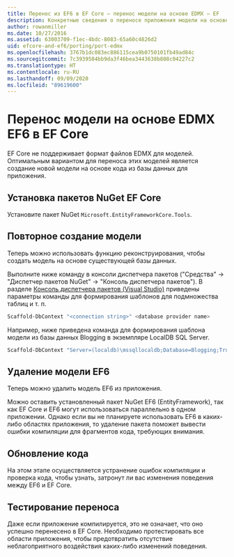 ```yaml
---
title: Перенос из EF6 в EF Core — перенос модели на основе EDMX — EF
description: Конкретные сведения о переносе приложения модели на основе Entity Framework 6 EDMX в Entity Framework Core
author: rowanmiller
ms.date: 10/27/2016
ms.assetid: 63003709-f1ec-4bdc-8083-65a60c4826d2
uid: efcore-and-ef6/porting/port-edmx
ms.openlocfilehash: 3767b1dc083ec886115cea9b0750101fb49ad84c
ms.sourcegitcommit: 7c3939504bb9da3f46bea3443638b808c04227c2
ms.translationtype: HT
ms.contentlocale: ru-RU
ms.lasthandoff: 09/09/2020
ms.locfileid: "89619600"
---
```

# <a name="porting-an-ef6-edmx-based-model-to-ef-core"></a>Перенос модели на основе EDMX EF6 в EF Core

EF Core не поддерживает формат файлов EDMX для моделей. Оптимальным вариантом для переноса этих моделей является создание новой модели на основе кода из базы данных для приложения.

## <a name="install-ef-core-nuget-packages"></a>Установка пакетов NuGet EF Core

Установите пакет NuGet `Microsoft.EntityFrameworkCore.Tools`.

## <a name="regenerate-the-model"></a>Повторное создание модели

Теперь можно использовать функцию реконструирования, чтобы создать модель на основе существующей базы данных.

Выполните ниже команду в консоли диспетчера пакетов ("Средства" -> "Диспетчер пакетов NuGet" -> "Консоль диспетчера пакетов"). В разделе [Консоль диспетчера пакетов (Visual Studio)](xref:core/miscellaneous/cli/powershell) приведены параметры команды для формирования шаблонов для подмножества таблиц и т. п.

``` powershell
Scaffold-DbContext "<connection string>" <database provider name>
```

Например, ниже приведена команда для формирования шаблона модели из базы данных Blogging в экземпляре LocalDB SQL Server.

``` powershell
Scaffold-DbContext "Server=(localdb)\mssqllocaldb;Database=Blogging;Trusted_Connection=True;" Microsoft.EntityFrameworkCore.SqlServer
```

## <a name="remove-ef6-model"></a>Удаление модели EF6

Теперь можно удалить модель EF6 из приложения.

Можно оставить установленный пакет NuGet EF6 (EntityFramework), так как EF Core и EF6 могут использоваться параллельно в одном приложении. Однако если вы не планируете использовать EF6 в каких-либо областях приложения, то удаление пакета поможет вывести ошибки компиляции для фрагментов кода, требующих внимания.

## <a name="update-your-code"></a>Обновление кода

На этом этапе осуществляется устранение ошибок компиляции и проверка кода, чтобы узнать, затронут ли вас изменения поведения между EF6 и EF Core.

## <a name="test-the-port"></a>Тестирование переноса

Даже если приложение компилируется, это не означает, что оно успешно перенесено в EF Core. Необходимо протестировать все области приложения, чтобы предотвратить отсутствие неблагоприятного воздействия каких-либо изменений поведения.
